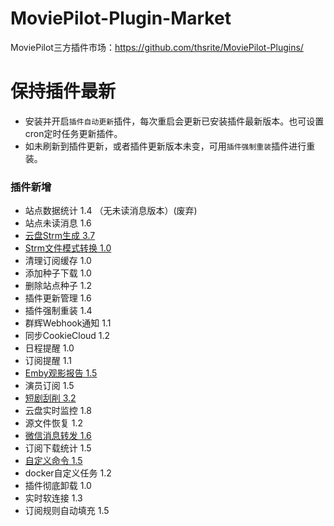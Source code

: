 # MoviePilot-Plugin-Market

MoviePilot三方插件市场：https://github.com/thsrite/MoviePilot-Plugins/

# 保持插件最新

- 安装并开启`插件自动更新`插件，每次重启会更新已安装插件最新版本。也可设置cron定时任务更新插件。
- 如未刷新到插件更新，或者插件更新版本未变，可用`插件强制重装`插件进行重装。

### 插件新增

- 站点数据统计 1.4 （无未读消息版本）(废弃)
- 站点未读消息 1.6
- [云盘Strm生成 3.7](docs%2FCloudStrm.md)
- [Strm文件模式转换 1.0](docs%2FStrmConvert.md)
- 清理订阅缓存 1.0
- 添加种子下载 1.0
- 删除站点种子 1.2
- 插件更新管理 1.6
- 插件强制重装 1.4
- 群辉Webhook通知 1.1
- 同步CookieCloud 1.2
- 日程提醒 1.0
- 订阅提醒 1.1
- [Emby观影报告 1.5](docs%2FEmbyReporter.md)
- 演员订阅 1.5
- [短剧刮削 3.2](docs%2FShortPlayMonitor.md)
- 云盘实时监控 1.8
- 源文件恢复 1.2
- [微信消息转发 1.6](docs%2FWeChatForward.md)
- 订阅下载统计 1.5
- [自定义命令 1.5](docs%2FCustomCommand.md)
- docker自定义任务 1.2
- 插件彻底卸载 1.0
- 实时软连接 1.3
- 订阅规则自动填充 1.5

